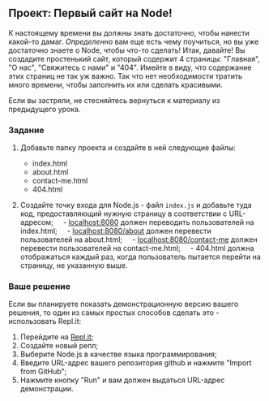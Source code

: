 ## Проект: Первый сайт на Node!

К настоящему времени вы должны знать достаточно, чтобы нанести какой-то дамаг. *Определенно* вам еще есть чему поучиться, но вы уже достаточно знаете о Node, чтобы что-то сделать! Итак, давайте! Вы создадите простенький сайт, который содержит 4 страницы: "Главная", "О нас", "Свяжитесь с нами" и "404". Имейте в виду, что содержание этих страниц не так уж важно. Так что нет необходимости тратить много времени, чтобы заполнить их или сделать красивыми.

Если вы застряли, не стесняйтесь вернуться к материалу из предыдущего урока.

### Задание

1. Добавьте папку проекта и создайте в ней следующие файлы:
    - index.html
    - about.html
    - contact-me.html
    - 404.html

2. Создайте точку входа для Node.js - файл `index.js` и добавьте туда код, предоставляющий нужную страницу в соответствии с URL-адресом;
    - [localhost:8080](http://localhost:8080) должен переводить пользователей на index.html;
    - [localhost:8080/about](http://localhost:8080/about) должен перевести пользователей на about.html;
    - [localhost:8080/contact-me](http://localhost:8080/contact-me) должен перевести пользователей на contact-me.html;
    - 404.html должна отображаться каждый раз, когда пользователь пытается перейти на страницу, не указанную выше.

### Ваше решение

Если вы планируете показать демонстрационную версию вашего решения, то один из самых простых способов сделать это - использовать Repl.it:

1. Перейдите на [Repl.it](https://repl.it);
2. Создайте новый репл;
3. Выберите Node.js в качестве языка программирования;
4. Введите URL-адрес вашего репозитория github и нажмите "Import from GitHub";
5. Нажмите кнопку "Run" и вам должен выдаться URL-адрес демонстрации.
